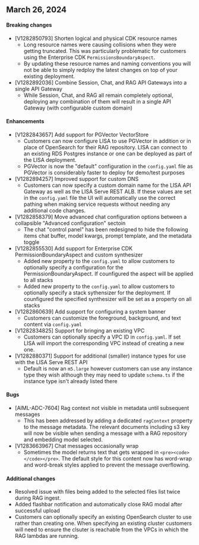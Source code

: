 ## March 26, 2024

#### Breaking changes
- [V1282850793] Shorten logical and physical CDK resource names
	- Long resource names were causing collisions when they were getting truncated. This was particularly problematic for customers using the Enterprise CDK `PermissionsBoundaryAspect`.
	- By updating these resource names and naming conventions you will not be able to simply redploy the latest changes on top of your existing deployment.
- [V1282892036] Combine Session, Chat, and RAG API Gateways into a single API Gateway
	- While Session, Chat, and RAG all remain completely optional, deploying any combination of them will result in a single API Gateway (with configurable custom domain)


#### Enhancements
- [V1282843657] Add support for PGVector VectorStore
	- Customers can now configure LISA to use PGVector in addition or in place of OpenSearch for their RAG repository. LISA can connect to an existing RDS Postgres instance or one can be deployed as part of the LISA deployment.
	- PGVector is now the "default" configuration in the `config.yaml` file as PGVector is considerably faster to deploy for demo/test purposes
- [V1282894257] Improved support for custom DNS
	- Customers can now specify a custom domain name for the LISA API Gateway as well as the LISA Serve REST ALB. If these values are set in the `config.yaml` file the UI will automatically use the correct pathing when making service requests without needing any additional code changes.
- [V1282858379] Move advanced chat configuration options between a collapsible "Advanced configuration" sectoin
	- The chat "control panel" has been redesigned to hide the following items chat buffer, model kwargs, prompt template, and the metadata toggle
- [V1282855530] Add support for Enterprise CDK PermissionBoundaryAspect and custom synthesizer
	- Added new property to the `config.yaml` to allow customers to optionally specify a configuration for the PermissionBoundaryAspect. If counfigured the aspect will be applied to all stacks
	- Added new property to the `config.yaml` to allow customers to optionally specify a stack sythensizer for the deployment. If counfigured the specified synthesizer will be set as a property on all stacks
- [V1282860639] Add support for configuring a system banner
	- Customers can customize the foreground, background, and text content via `config.yaml`
- [V1282834825] Support for bringing an existing VPC
	- Customers can optionally specify a VPC ID in `config.yaml`. If set LISA will import the corresponding VPC instead of creating a new one.
- [V1282880371] Support for additional (smaller) instance types for use with the LISA Serve REST API
	- Default is now an `m5.large` however customers can use any instance type they wish although they may need to update `schema.ts` if the instance type isn't already listed there

#### Bugs
- [AIML-ADC-7604] Rag context not visible in metadata until subsequent messages
	- This has been addressed by adding a dedicated `ragContext` property to the message metadata. The relevant documents including s3 key will now be visible when sending a message with a RAG repository and embedding model selected.
- [V1283663967] Chat messages occasionally wrap
	- Sometimes the model returns text that gets wrapped in ``<pre><code> </code></pre>``. The default style for this content now has word-wrap and word-break styles applied to prevent the message overflowing.

#### Additional changes
- Resolved issue with files being added to the selected files list twice during RAG ingest.
- Added flashbar notification and automatically close RAG modal after successful upload
- Customers can optionally specify an existing OpenSearch cluster to use rather than creating one. When specifying an existing cluster customers will need to ensure the clsuter is reachable from the VPCs in which the RAG lambdas are running.
